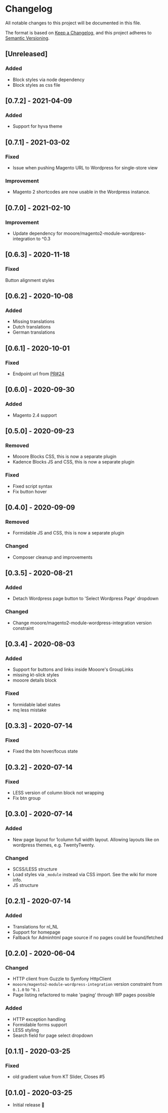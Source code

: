 # Changelog
All notable changes to this project will be documented in this file.

The format is based on [Keep a Changelog](https://keepachangelog.com/en/1.0.0/),
and this project adheres to [Semantic Versioning](https://semver.org/spec/v2.0.0.html).

## [Unreleased]
### Added
- Block styles via node dependency
- Block styles as css file

## [0.7.2] - 2021-04-09
### Added
- Support for hyva theme

## [0.7.1] - 2021-03-02
### Fixed
- Issue when pushing Magento URL to Wordpress for single-store view

### Improvement
- Magento 2 shortcodes are now usable in the Wordpress instance.

## [0.7.0] - 2021-02-10
### Improvement
- Update dependency for mooore/magento2-module-wordpress-integration to ^0.3

## [0.6.3] - 2020-11-18
### Fixed
Button alignment styles

## [0.6.2] - 2020-10-08
### Added
- Missing translations
- Dutch translations
- German translations

## [0.6.1] - 2020-10-01
### Fixed
- Endpoint url from [PR#24](https://github.com/mooore-digital/magento2-module-wordpress-integration-cms/pull/24)

## [0.6.0] - 2020-09-30
### Added
- Magento 2.4 support

## [0.5.0] - 2020-09-23
### Removed
- Mooore Blocks CSS, this is now a separate plugin
- Kadence Blocks JS and CSS, this is now a separate plugin

### Fixed
- Fixed script syntax
- Fix button hover

## [0.4.0] - 2020-09-09
### Removed
- Formidable JS and CSS, this is now a separate plugin

### Changed
- Composer cleanup and improvements

## [0.3.5] - 2020-08-21
### Added
- Detach Wordpress page button to 'Select Wordpress Page' dropdown

### Changed
- Change mooore/magento2-module-wordpress-integration version constraint

## [0.3.4] - 2020-08-03
### Added
- Support for buttons and links inside Mooore's GroupLinks
- missing kt-slick styles
- mooore details block

### Fixed
- formidable label states
- mq less mistake

## [0.3.3] - 2020-07-14
### Fixed
- Fixed the btn hover/focus state

## [0.3.2] - 2020-07-14
### Fixed
- LESS version of column block not wrapping
- Fix btn group

## [0.3.0] - 2020-07-14
### Added
- New page layout for 1column full width layout.
  Allowing layouts like on wordpress themes, e.g. TwentyTwenty.

### Changed
- SCSS/LESS structure
- Load styles via `_module` instead via CSS import.
  See the wiki for more info.
- JS structure

## [0.2.1] - 2020-07-14
### Added
- Translations for nl_NL
- Support for homepage
- Fallback for Adminhtml page source if no pages could be found/fetched

## [0.2.0] - 2020-06-04
### Changed
- HTTP client from Guzzle to Symfony HttpClient
- `mooore/magento2-module-wordpress-integration` version constraint from `0.1.0` to `^0.1`
- Page listing refactored to make 'paging' through WP pages possible

### Added
- HTTP exception handling
- Formidable forms support
- LESS styling
- Search field for page select dropdown

## [0.1.1] - 2020-03-25
### Fixed
- old gradient value from KT Slider, Closes #5

## [0.1.0] - 2020-03-25
- Initial release 🎉
